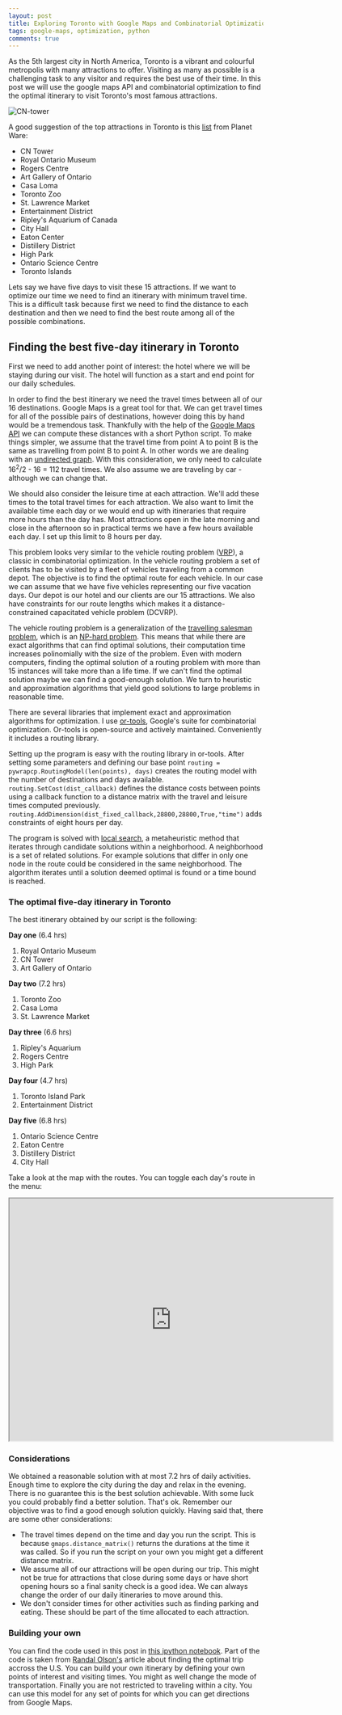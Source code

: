 ```yaml
---
layout: post
title: Exploring Toronto with Google Maps and Combinatorial Optimization
tags: google-maps, optimization, python
comments: true
---
```


As the 5th largest city in North America, Toronto is a vibrant and colourful metropolis with many attractions to offer. Visiting as many as possible is a challenging task to any visitor and requires the best use of their time.  In this post we will use the google maps API and combinatorial optimization to find the optimal itinerary to visit Toronto's most famous attractions.

![CN-tower](http://i.imgur.com/K53dCRu.jpg?1 "CN Tower source:https://www.flickr.com/photos/cityoftoronto/9841374213")

A good suggestion of the top attractions in Toronto is this [list](http://www.planetware.com/tourist-attractions-/toronto-cdn-on-ont.htm) from Planet Ware:

* CN Tower
* Royal Ontario Museum
* Rogers Centre
* Art Gallery of Ontario
* Casa Loma
* Toronto Zoo
* St. Lawrence Market
* Entertainment District
* Ripley's Aquarium of Canada
* City Hall
* Eaton Center
* Distillery District
* High Park
* Ontario Science Centre
* Toronto Islands

Lets say we have five days to visit these 15 attractions. If we want to optimize our time we need to find an itinerary with minimum travel time. This is a difficult task because first we need to find the distance to each destination and then we need to find the best route among all of the possible combinations. 

## Finding the best five-day itinerary in Toronto

First we need to add another point of interest: the hotel where we will be staying during our visit. The hotel will function as a start and end point for our daily schedules. 

In order to find the best itinerary we need the travel times between all of our 16 destinations. Google Maps is a great tool for that. We can get travel times for all of the possible pairs of destinations, however doing this by hand would be a tremendous task. Thankfully with the help of the [Google Maps API](https://developers.google.com/maps/documentation/distance-matrix/intro) we can compute these distances with a short Python script. To make things simpler, we assume that the travel time from point A to point B is the same as travelling from point B to point A. In other words we are dealing with an [undirected graph][undirected-graph]. With this consideration, we only need to calculate 16<sup>2</sup>/2 - 16 = 112 travel times. We also assume we are traveling by car - although we can change that.

We should also consider the leisure time at each attraction. We'll add these times to the total travel times for each attraction. We also want to limit the available time each day or we would end up with itineraries that require more hours than the day has. Most attractions open in the late morning and close in the afternoon so in practical terms we have a few hours available each day. I set up this limit to 8 hours per day.

This problem looks very similar to the vehicle routing problem ([VRP](https://en.wikipedia.org/wiki/Vehicle_routing_problem)), a classic in combinatorial optimization. In the vehicle routing problem a set of clients has to be visited by a fleet of vehicles traveling from a common depot. The objective is to find the optimal route for each vehicle. In our case we can assume that we have five vehicles representing our five vacation days. Our depot is our hotel and our clients are our 15 attractions. We also have constraints for our route lengths which makes it a distance-constrained capacitated vehicle problem (DCVRP).

The vehicle routing problem is a generalization of the [travelling salesman problem](https://en.wikipedia.org/wiki/Vehicle_routing_problem), which is an [NP-hard problem](https://en.wikipedia.org/wiki/NP-hardness). This means that while there are exact algorithms that can find optimal solutions, their computation time increases polinomially with the size of the problem. Even with modern computers, finding the optimal solution of a routing problem with more than 15 instances will take more than a life time. If we can't find the optimal solution maybe we can find a good-enough solution. We turn to heuristic and approximation algorithms that yield good solutions to large problems in reasonable time.

There are several libraries that implement exact and approximation algorithms for optimization. I use [or-tools](https://developers.google.com/optimization/), Google's suite for combinatorial optimization. Or-tools is open-source and actively maintained. Conveniently it includes a routing library.

Setting up the program is easy with the routing library in or-tools. After setting some parameters and defining our base point `routing = pywrapcp.RoutingModel(len(points), days)` creates the routing model with the number of destinations and days available. `routing.SetCost(dist_callback)` defines the distance costs between points using a callback function to a distance matrix with the travel and leisure times computed previously. `routing.AddDimension(dist_fixed_callback,28800,28800,True,"time")` adds constraints of eight hours per day.

The program is solved with [local search][local-search], a metaheuristic method that iterates through candidate solutions within a neighborhood. A neighborhood is a set of related solutions. For example solutions that differ in only one node in the route could be considered in the same neighborhood. The algorithm iterates until a solution deemed optimal is found or a time bound is reached.

### The optimal five-day itinerary in Toronto

The best itinerary obtained by our script is the following:
 
**Day one** (6.4 hrs) 

1. Royal Ontario Museum
2. CN Tower
3. Art Gallery of Ontario

**Day two** (7.2 hrs)

1. Toronto Zoo
2. Casa Loma
3. St. Lawrence Market

**Day three** (6.6 hrs)

1. Ripley's Aquarium
2. Rogers Centre
3. High Park

**Day four** (4.7 hrs)

1. Toronto Island Park
2. Entertainment District

**Day five** (6.8 hrs)

1. Ontario Science Centre
2. Eaton Centre
3. Distillery District
4. City Hall

Take a look at the map with the routes. You can toggle each day's route in the menu:

<iframe src="https://www.google.com/maps/d/embed?mid=zoY68Movpx3Y.kFtlZRppOPCk" width="640" height="480"></iframe>

### Considerations

We obtained a reasonable solution with at most 7.2 hrs of daily activities. Enough time to explore the city during the day and relax in the evening. There is no guarantee this is the best solution achievable. With some luck you could probably find a better solution. That's ok. Remember our objective was to find a good enough solution quickly. Having said that, there are some other considerations:

* The travel times depend on the time and day you run the script. This is because `gmaps.distance_matrix()` returns the durations at the time it was called. So if you run the script on your own you might get a different distance matrix. 
* We assume all of our attractions will be open during our trip. This might not be true for attractions that close during some days or have short opening hours so a final sanity check is a good idea. We can always change the order of our daily itineraries to move around this.
* We don't consider times for other activities such as finding parking and eating. These should be part of the time allocated to each attraction.

[undirected-graph]: https://en.wikipedia.org/wiki/Graph_(mathematics)#Undirected_graph
[local-search]: https://en.wikipedia.org/wiki/Local_search_(optimization)

### Building your own

You can find the code used in this post in [this ipython notebook](https://github.com/riosv/Code-for-blog-posts/blob/master/Toronto-attractions.ipynb). Part of the code is taken from [Randal Olson's](http://www.randalolson.com/2015/03/08/computing-the-optimal-road-trip-across-the-u-s/) article about finding the optimal trip accross the U.S. You can build your own itinerary by defining your own points of interest and visiting times. You might as well change the mode of transportation. Finally you are not restricted to traveling within a city. You can use this model for any set of points for which you can get directions from Google Maps.

